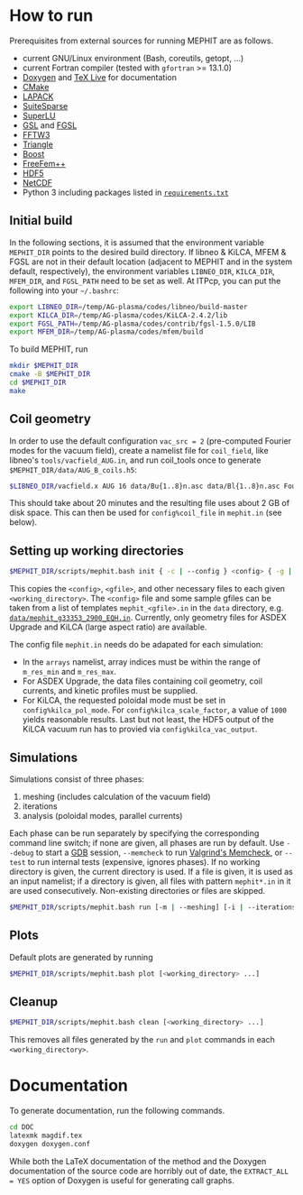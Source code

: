 # How to run

Prerequisites from external sources for running MEPHIT are as follows.

- current GNU/Linux environment (Bash, coreutils, getopt, ...)
- current Fortran compiler (tested with `gfortran` >= 13.1.0)
- [Doxygen](https://doxygen.nl/) and [TeX Live](https://www.tug.org/texlive/) for documentation
- [CMake](https://cmake.org/)
- [LAPACK](https://www.netlib.org/lapack/)
- [SuiteSparse](https://github.com/DrTimothyAldenDavis/SuiteSparse)
- [SuperLU](https://github.com/xiaoyeli/superlu)
- [GSL](https://www.gnu.org/software/gsl/) and [FGSL](https://github.com/reinh-bader/fgsl)
- [FFTW3](http://fftw.org/)
- [Triangle](https://www.cs.cmu.edu/~quake/triangle.html)
- [Boost](https://www.boost.org/)
- [FreeFem++](https://github.com/FreeFem/FreeFem-sources)
- [HDF5](https://www.hdfgroup.org/downloads/hdf5)
- [NetCDF](https://github.com/Unidata/netcdf-fortran)
- Python 3 including packages listed in [`requirements.txt`](requirements.txt)

## Initial build

In the following sections, it is assumed that the environment variable `MEPHIT_DIR` points to the desired build directory. If libneo & KiLCA, MFEM & FGSL are not in their default location (adjacent to MEPHIT and in the system default, respectively), the environment variables `LIBNEO_DIR`, `KILCA_DIR`, `MFEM_DIR`, and `FGSL_PATH` need to be set as well. At ITPcp, you can put the following into your `~/.bashrc`:

```bash
export LIBNEO_DIR=/temp/AG-plasma/codes/libneo/build-master
export KILCA_DIR=/temp/AG-plasma/codes/KiLCA-2.4.2/lib
export FGSL_PATH=/temp/AG-plasma/codes/contrib/fgsl-1.5.0/LIB
export MFEM_DIR=/temp/AG-plasma/codes/mfem/build
```

To build MEPHIT, run

```bash
mkdir $MEPHIT_DIR
cmake -B $MEPHIT_DIR
cd $MEPHIT_DIR
make
```

## Coil geometry

In order to use the default configuration `vac_src = 2` (pre-computed Fourier modes for the vacuum field), create a namelist file for `coil_field`, like libneo's `tools/vacfield_AUG.in`, and run coil_tools once to generate `$MEPHIT_DIR/data/AUG_B_coils.h5`:

```bash
$LIBNEO_DIR/vacfield.x AUG 16 data/Bu{1..8}n.asc data/Bl{1..8}n.asc Fourier vacfield_AUG.in $MEPHIT_DIR/data/AUG_B_coils.h5
```

This should take about 20 minutes and the resulting file uses about 2 GB of disk space. This can then be used for `config%coil_file` in `mephit.in` (see below).

## Setting up working directories

```bash
$MEPHIT_DIR/scripts/mephit.bash init { -c | --config } <config> { -g | --g-eqdsk } <gfile> { -t | --type } { asdex | kilca } <working_directory> ...
```

This copies the `<config>`, `<gfile>`, and other necessary files to each given `<working_directory>`. The `<config>` file and some sample gfiles can be taken from a list of templates `mephit_<gfile>.in` in the `data` directory, e.g. [`data/mephit_g33353_2900_EQH.in`](data/mephit_g33353_2900.in). Currently, only geometry files for ASDEX Upgrade and KiLCA (large aspect ratio) are available.

The config file `mephit.in` needs do be adapated for each simulation:

- In the `arrays` namelist, array indices must be within the range of `m_res_min` and `m_res_max`.
- For ASDEX Upgrade, the data files containing coil geometry, coil currents, and kinetic profiles must be supplied.
- For KiLCA, the requested poloidal mode must be set in `config%kilca_pol_mode`. For `config%kilca_scale_factor`, a value of `1000` yields reasonable results. Last but not least, the HDF5 output of the KiLCA vacuum run has to provied via `config%kilca_vac_output`.

## Simulations

Simulations consist of three phases:

1. meshing (includes calculation of the vacuum field)
2. iterations
3. analysis (poloidal modes, parallel currents)

Each phase can be run separately by specifying the corresponding command line switch; if none are given, all phases are run by default. Use `--debug` to start a [GDB](https://www.gnu.org/software/gdb) session, `--memcheck` to run [Valgrind's Memcheck](https://valgrind.org/info/tools.html#memcheck), or `--test` to run internal tests (expensive, ignores phases). If no working directory is given, the current directory is used. If a file is given, it is used as an input namelist; if a directory is given, all files with pattern `mephit*.in` in it are used consecutively. Non-existing directories or files are skipped.

```bash
$MEPHIT_DIR/scripts/mephit.bash run [-m | --meshing] [-i | --iterations] [-a | --analysis] [--debug | --memcheck | --test] [<working_directory_or_file> ...]
```

## Plots

Default plots are generated by running

```bash
$MEPHIT_DIR/scripts/mephit.bash plot [<working_directory> ...]
```

## Cleanup

```bash
$MEPHIT_DIR/scripts/mephit.bash clean [<working_directory> ...]
```

This removes all files generated by the `run` and `plot` commands in each `<working_directory>`.

# Documentation

To generate documentation, run the following commands.

```bash
cd DOC
latexmk magdif.tex
doxygen doxygen.conf
```

While both the LaTeX documentation of the method and the Doxygen documentation of the source code are horribly out of date, the `EXTRACT_ALL = YES` option of Doxygen is useful for generating call graphs.
